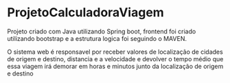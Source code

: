 # ProjetoCalculadoraViagem

Projeto criado com Java utilizando Spring boot, frontend foi criado utilizando bootstrap e a estrutura logica foi seguindo o MAVEN.

O sistema web é responsavel por receber valores de localização de cidades de origem e destino, distancia e a velocidade e devolver o tempo médio que essa viagem irá demorar em horas e minutos junto da localização de origem e destino
